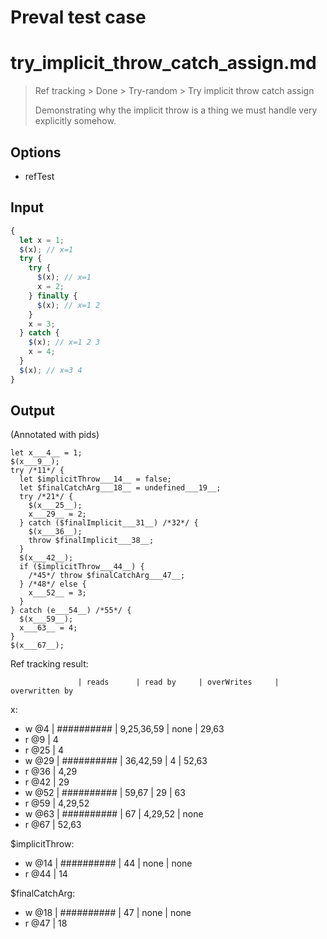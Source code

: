 # Preval test case

# try_implicit_throw_catch_assign.md

> Ref tracking > Done > Try-random > Try implicit throw catch assign
>
> Demonstrating why the implicit throw is a thing we must handle
> very explicitly somehow.

## Options

- refTest

## Input

`````js filename=intro
{
  let x = 1;
  $(x); // x=1
  try {
    try {
      $(x); // x=1
      x = 2;
    } finally {
      $(x); // x=1 2
    }
    x = 3;
  } catch {
    $(x); // x=1 2 3
    x = 4;
  }
  $(x); // x=3 4
}
`````

## Output

(Annotated with pids)

`````filename=intro
let x___4__ = 1;
$(x___9__);
try /*11*/ {
  let $implicitThrow___14__ = false;
  let $finalCatchArg___18__ = undefined___19__;
  try /*21*/ {
    $(x___25__);
    x___29__ = 2;
  } catch ($finalImplicit___31__) /*32*/ {
    $(x___36__);
    throw $finalImplicit___38__;
  }
  $(x___42__);
  if ($implicitThrow___44__) {
    /*45*/ throw $finalCatchArg___47__;
  } /*48*/ else {
    x___52__ = 3;
  }
} catch (e___54__) /*55*/ {
  $(x___59__);
  x___63__ = 4;
}
$(x___67__);
`````

Ref tracking result:

                   | reads      | read by     | overWrites     | overwritten by
x:
  - w @4       | ########## | 9,25,36,59  | none           | 29,63
  - r @9       | 4
  - r @25      | 4
  - w @29      | ########## | 36,42,59    | 4              | 52,63
  - r @36      | 4,29
  - r @42      | 29
  - w @52      | ########## | 59,67       | 29             | 63
  - r @59      | 4,29,52
  - w @63      | ########## | 67          | 4,29,52        | none
  - r @67      | 52,63

$implicitThrow:
  - w @14          | ########## | 44          | none           | none
  - r @44          | 14

$finalCatchArg:
  - w @18          | ########## | 47          | none           | none
  - r @47          | 18
